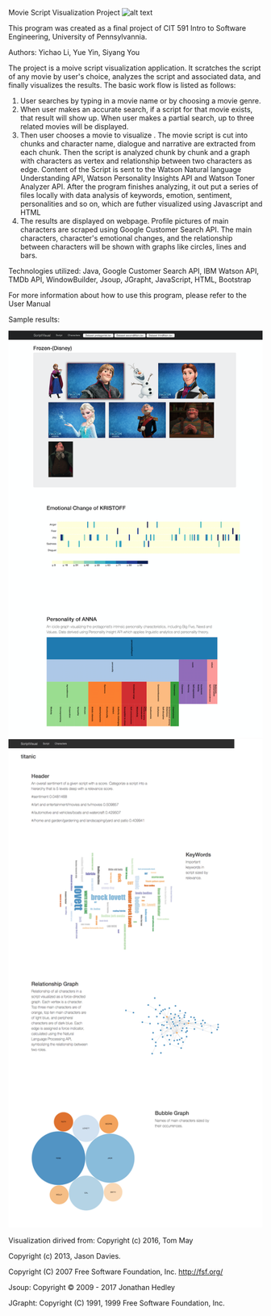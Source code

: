 Movie Script Visualization Project
![alt text](https://github.com/cit-upenn/cit-591-fall-2017-project-scriptvisualization/blob/master/image/screenshot1.png)

This program was created as a final project of CIT 591 Intro to Software Engineering, University of Pennsylvannia.

Authors: Yichao Li, Yue Yin, Siyang You

The project is a moive script visualization application. It scratches the script of any movie by user's choice, analyzes the script and associated data, and finally visualizes the results. The basic work flow is listed as follows:

1. User searches by typing in a movie name or by choosing a movie genre.
2. When user makes an accurate search, if a script for that movie exists, that result will show up. When user makes a partial search, up to three related movies will be displayed.
3. Then user chooses a movie to visualize . The movie script is cut into chunks and character name, dialogue and narrative are extracted from each chunk. Then the script is analyzed chunk by chunk and a graph with characters as vertex and relationship between two characters as edge. Content of the Script is sent to the Watson Natural language Understanding API, Watson Personality Insights API and Watson Toner Analyzer API. After the program finishes analyzing, it out put a series of files locally with data analysis of keywords, emotion, sentiment, personalities and so on, which are futher visualized using Javascript and HTML
4. The results are displayed on webpage. Profile pictures of main characters are scraped using Google Customer Search API. The main characters, character's emotional changes, and the relationship between characters will be shown with graphs like circles, lines and bars.

Technologies utilized: Java, Google Customer Search API, IBM Watson API, TMDb API, WindowBuilder, Jsoup, JGrapht, JavaScript, HTML, Bootstrap

For more information about how to use this program, please refer to the User Manual

Sample results:

![alt text](image/Frozen-Characters.png)
![alt text](image/script.jpeg)


Visualization dirived from:
Copyright (c) 2016, Tom May 

Copyright (c) 2013, Jason Davies.

Copyright (C) 2007 Free Software Foundation, Inc. <http://fsf.org/>

Jsoup: Copyright © 2009 - 2017 Jonathan Hedley

JGrapht: Copyright (C) 1991, 1999 Free Software Foundation, Inc.
